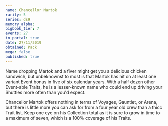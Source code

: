 ```yaml
---
name: Chancellor Martok
rarity: 5
series: ds9
memory_alpha:
bigbook_tier: 7
events: 27
in_portal: true
date: 27/11/2019
obtained: Pack
mega: false
published: true
---
```


Name dropping Martok and a fiver might get you a delicious chicken sandwich, but unbeknownst to most is that Martok has hit on at least one variant Event bonus in five of six calendar years. With a half dozen other Event-able Traits, he is a lesser-known name who could end up driving your Shuttles more often than you'd expect. 

Chancellor Martok offers nothing in terms of Voyages, Gauntlet, or Arena, but there is little more you can ask for from a four year old crew than a thicc Trait list. Keep one eye on his Collection total as it is sure to grow in time to a maximum of seven, which is a 100% coverage of his Traits.
